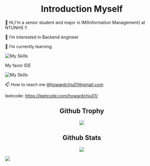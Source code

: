 <h1 align="center">Introduction Myself</h1>
<p align="center">
 
👋 Hi,I'm a senior student and major in IM(Information Management) at NTUNHS !!

   👀 I’m interested in Backend engineer
     
  
   🌱 I’m currently learning 
 
   ![My Skills](https://skillicons.dev/icons?i=linux,discord,spring,java,js,react,redis,mysql,docker,git,github,gitlab)
         
 My favor IDE 

 ![My Skills](https://skillicons.dev/icons?i=idea,vscode)

 📫 How to reach me  @howardchiu01@gmail.com
    
 leetcode: https://leetcode.com/howardchiu01/
</p>



<h2 align="center">Github Trophy</h2>
<p align="center">
    <img src="https://github-profile-trophy.vercel.app/?username=Qiuhoward&theme=nord&no-frame=true&margin-w=15&margin-h=15" />
</p>

<h2 align="center">Github Stats</h2>
<p align="center">
    <img src="https://github-readme-stats.vercel.app/api?username=Qiuhoward&show_icons=true&theme=nord" />
</p>


![](https://raw.githubusercontent.com/Qiuhoward/Qiuhoward/output/github-contribution-grid-snake.svg)
